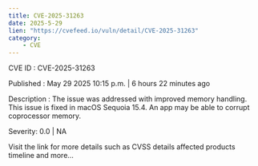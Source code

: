 ```yaml
---
title: CVE-2025-31263
date: 2025-5-29
lien: "https://cvefeed.io/vuln/detail/CVE-2025-31263"
category:
    - CVE
---
```


CVE ID : CVE-2025-31263

Published :  May 29
2025
10:15 p.m. | 6 hours
22 minutes ago

Description : The issue was addressed with improved memory handling. This issue is fixed in macOS Sequoia 15.4. An app may be able to corrupt coprocessor memory.

Severity: 0.0 | NA

Visit the link for more details
such as CVSS details
affected products
timeline
and more...

